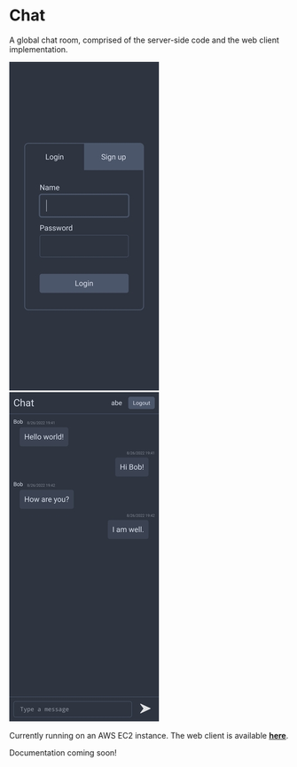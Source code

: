 # Chat

A global chat room, comprised of the server-side code and the web client
implementation.

![Screenshot: Login](screenshots/login.jpg)
![Screenshot: Chat](screenshots/chat.jpg)

Currently running on an AWS EC2 instance. The web client is available
**[here](http://ec2-13-57-232-164.us-west-1.compute.amazonaws.com)**.

Documentation coming soon!
